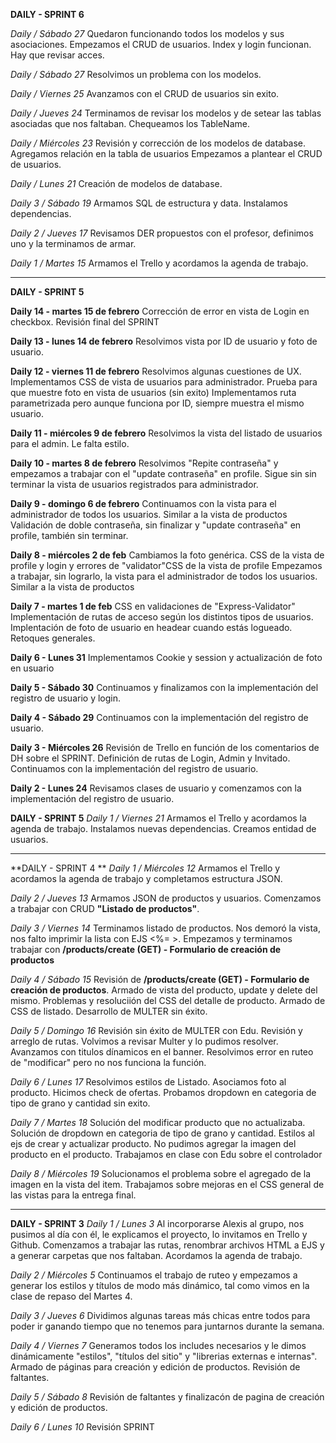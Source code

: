 **DAILY - SPRINT 6** 

*Daily  / Sábado 27*
Quedaron funcionando todos los modelos y sus asociaciones.
Empezamos el CRUD de usuarios.
Index y login funcionan. Hay que revisar acces.


*Daily  / Sábado 27*
Resolvimos un problema con los modelos.

*Daily  / Viernes 25*
Avanzamos con el CRUD de usuarios sin exito.

*Daily  / Jueves 24*
Terminamos de revisar los modelos y de setear las tablas asociadas que nos faltaban. Chequeamos los TableName.

*Daily  / Miércoles 23*
Revisión y corrección de los modelos de database.
Agregamos relación en la tabla de usuarios
Empezamos a plantear el CRUD de usuarios.

*Daily  / Lunes 21*
Creación de modelos de database.

*Daily 3 / Sábado 19*
Armamos SQL de estructura y data.
Instalamos dependencias.

*Daily 2 / Jueves 17*
Revisamos DER propuestos con el profesor, definimos uno y la 
terminamos de armar.

*Daily 1 / Martes 15*
Armamos el Trello y acordamos la agenda de trabajo.

------------------------------------------
**DAILY - SPRINT 5** 

**Daily 14 - martes 15 de febrero**
Corrección de error en vista de Login en checkbox.
Revisión final del SPRINT

**Daily 13 - lunes 14 de febrero**
Resolvimos vista por ID de usuario y foto de usuario.

**Daily 12 - viernes 11 de febrero**
Resolvimos algunas cuestiones de UX.
Implementamos CSS de vista de usuarios para administrador.
Prueba para que muestre foto en vista de usuarios (sin exito)
Implementamos ruta parametrizada pero aunque funciona por ID, siempre muestra el mismo usuario.

**Daily 11 - miércoles 9 de febrero**
Resolvimos la vista del listado de usuarios para el admin. Le falta estilo. 

**Daily 10 - martes 8 de febrero**
Resolvimos "Repite contraseña" y empezamos a trabajar con el "update contraseña" en profile. Sigue sin  sin terminar la vista de usuarios registrados para administrador.

**Daily 9 - domingo 6 de febrero**
Continuamos con  la vista para el administrador de todos los usuarios. Similar a la vista de productos
Validación de doble contraseña, sin finalizar y "update contraseña" en profile, también sin terminar.

**Daily 8 - miércoles  2 de feb**
Cambiamos la foto genérica.
CSS de la vista de profile y login y errores de "validator"CSS de la vista de profile
Empezamos a trabajar, sin lograrlo, la vista para el administrador de todos los usuarios. Similar a la vista de productos

**Daily 7 - martes  1 de feb**
CSS en validaciones de "Express-Validator" 
Implementación de rutas de acceso según los distintos tipos de usuarios.
Implentación de foto de usuario en headear cuando estás logueado.
Retoques generales.

**Daily 6 - Lunes 31**
Implementamos Cookie y session y actualización de foto en usuario


**Daily 5 - Sábado 30**
Continuamos y finalizamos con la implementación del registro de usuario y login.

**Daily 4 - Sábado 29**
Continuamos con la implementación del registro de usuario.

**Daily 3 - Miércoles 26**
Revisión de Trello en función de los comentarios de DH sobre el SPRINT.
Definición de rutas de Login, Admin y Invitado.
Continuamos con la implementación del registro de usuario.

**Daily 2 - Lunes 24**
Revisamos clases de usuario y comenzamos con la implementación del registro de usuario.

**DAILY - SPRINT 5** 
*Daily 1 / Viernes 21*
Armamos el Trello y acordamos la agenda de trabajo.
Instalamos nuevas dependencias. Creamos entidad de usuarios.


------------------------------------------

**DAILY - SPRINT 4 **
*Daily 1 / Miércoles 12*
Armamos el Trello y acordamos la agenda de trabajo y completamos estructura JSON.

*Daily 2 / Jueves 13*
Armamos JSON de productos y usuarios. Comenzamos a trabajar con CRUD **"Listado de productos"**.

*Daily 3 / Viernes 14*
Terminamos listado de productos. Nos demoró la vista, nos falto imprimir la lista con EJS <%= >.
Empezamos y terminamos trabajar con **/products/create (GET) - Formulario de creación de productos**

*Daily 4 / Sábado 15*
Revisión de **/products/create (GET) - Formulario de creación de productos**. 
Armado de vista del producto, update y delete del mismo. 
Problemas y resoluciión del CSS del detalle de producto.
Armado de CSS de listado.
Desarrollo de MULTER sin éxito.

*Daily 5 / Domingo 16*
Revisión sin éxito de MULTER con Edu.
Revisión y arreglo de rutas.
Volvimos a revisar Multer y lo pudimos resolver. 
Avanzamos con titulos dínamicos en el banner.
Resolvimos error en ruteo de "modificar" pero no nos funciona la función.

*Daily 6 / Lunes 17*
Resolvimos estilos de Listado.
Asociamos foto al producto.
Hicimos check de ofertas.
Probamos dropdown en categoria de tipo de grano y cantidad sin exito.


*Daily 7 / Martes 18*
Solución del modificar producto que no actualizaba.
Solución de dropdown en categoria de tipo de grano y cantidad.
Estilos al ejs de crear y actualizar producto.
No pudimos agregar la imagen del producto en el producto. Trabajamos en clase con Edu sobre el controlador

*Daily 8 / Miércoles 19*
Solucionamos el problema sobre el agregado  de la imagen en la vista del item. 
Trabajamos sobre mejoras en el CSS general de las vistas para la entrega final.



-------------------------------------------

**DAILY - SPRINT 3** 
*Daily 1 / Lunes 3*
Al incorporarse Alexis al grupo, nos pusimos al día con él, le explicamos el proyecto, lo invitamos en Trello y Github.
Comenzamos a trabajar las rutas, renombrar archivos HTML a EJS y a generar carpetas que nos faltaban.
Acordamos la agenda de trabajo.

*Daily 2 / Miércoles 5*
Continuamos el trabajo  de ruteo y empezamos a generar los estilos y títulos de modo más dinámico, tal como vimos en la clase de repaso del Martes 4. 

*Daily 3 / Jueves 6*
Dividimos algunas tareas más chicas entre todos para poder ir ganando tiempo que no tenemos para juntarnos durante la semana.

*Daily 4 / Viernes 7*
Generamos todos los includes necesarios y le dimos dinámicamente "estilos", "títulos del sitio" y "librerias externas e internas".
Armado de páginas para creación y edición de productos. 
Revisión de faltantes.

*Daily 5 / Sábado 8*
Revisión de faltantes y finalizacón  de pagina de creación y edición de productos. 

*Daily 6 / Lunes 10*
Revisión SPRINT 